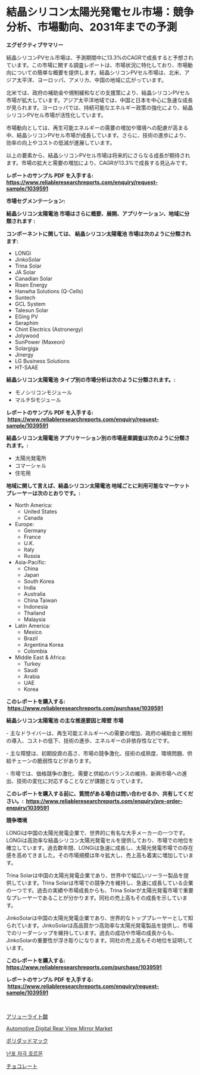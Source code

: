 <p><h1>結晶シリコン太陽光発電セル市場：競争分析、市場動向、2031年までの予測</h1></p><p><strong>エグゼクティブサマリー</strong></p>
<p><p>結晶シリコンPVセル市場は、予測期間中に13.3%のCAGRで成長すると予想されています。この市場に関する調査レポートは、市場状況に特化しており、市場動向についての簡単な概要を提供します。結晶シリコンPVセル市場は、北米、アジア太平洋、ヨーロッパ、アメリカ、中国の地域に広がっています。</p><p>北米では、政府の補助金や規制緩和などの支援策により、結晶シリコンPVセル市場が拡大しています。アジア太平洋地域では、中国と日本を中心に急速な成長が見られます。ヨーロッパでは、持続可能なエネルギー政策の強化により、結晶シリコンPVセル市場が活性化しています。</p><p>市場動向としては、再生可能エネルギーの需要の増加や環境への配慮が高まる中、結晶シリコンPVセル市場が成長しています。さらに、技術の進歩により、効率の向上やコストの低減が進展しています。</p><p>以上の要素から、結晶シリコンPVセル市場は将来的にさらなる成長が期待されます。市場の拡大と需要の増加により、CAGRが13.3%で成長する見込みです。</p></p>
<p><strong>レポートのサンプル PDF を入手する: <a href="https://www.reliableresearchreports.com/enquiry/request-sample/1039591">https://www.reliableresearchreports.com/enquiry/request-sample/1039591</a></strong></p>
<p><strong>市場セグメンテーション:</strong></p>
<p><strong> 結晶シリコン太陽電池 市場はさらに概要、展開、アプリケーション、地域に分類されます :</strong></p>
<p><strong>コンポーネントに関しては、 結晶シリコン太陽電池 市場は次のように分類されます: &nbsp;</strong></p>
<p><ul><li>LONGi</li><li>JinkoSolar</li><li>Trina Solar</li><li>JA Solar</li><li>Canadian Solar</li><li>Risen Energy</li><li>Hanwha Solutions (Q-Cells)</li><li>Suntech</li><li>GCL System</li><li>Talesun Solar</li><li>EGing PV</li><li>Seraphim</li><li>Chint Electrics (Astronergy)</li><li>Jolywood</li><li>SunPower (Maxeon)</li><li>Solargiga</li><li>Jinergy</li><li>LG Business Solutions</li><li>HT-SAAE</li></ul></p>
<p><strong> 結晶シリコン太陽電池 タイプ別の市場分析は次のように分類されます。:</strong></p>
<p><ul><li>モノシリコンモジュール</li><li>マルチSiモジュール</li></ul></p>
<p><strong>レポートのサンプル PDF を入手する: &nbsp;<a href="https://www.reliableresearchreports.com/enquiry/request-sample/1039591">https://www.reliableresearchreports.com/enquiry/request-sample/1039591</a></strong></p>
<p><strong> 結晶シリコン太陽電池 アプリケーション別の市場産業調査は次のように分類されます。:</strong></p>
<p><ul><li>太陽光発電所</li><li>コマーシャル</li><li>住宅用</li></ul></p>
<p><strong>地域に関して言えば、結晶シリコン太陽電池 地域ごとに利用可能なマーケットプレーヤーは次のとおりです。:</strong></p>
<p><ul>
    <li>
        North America:
        <ul>
            <li>United States</li>
            <li>Canada</li>
        </ul>
    </li>
    <li>
        Europe:
        <ul>
            <li>Germany</li>
            <li>France</li>
            <li>U.K.</li>
            <li>Italy</li>
            <li>Russia</li>
        </ul>
    </li>
    <li>
        Asia-Pacific:
        <ul>
            <li>China</li>
            <li>Japan</li>
            <li>South Korea</li>
            <li>India</li>
            <li>Australia</li>
            <li>China Taiwan</li>
            <li>Indonesia</li>
            <li>Thailand</li>
            <li>Malaysia</li>
        </ul>
    </li>
    <li>
        Latin America:
        <ul>
            <li>Mexico</li>
            <li>Brazil</li>
            <li>Argentina Korea</li>
            <li>Colombia</li>
        </ul>
    </li>
    <li>
        Middle East & Africa:
        <ul>
            <li>Turkey</li>
            <li>Saudi</li>
            <li>Arabia</li>
            <li>UAE</li>
            <li>Korea</li>
        </ul>
    </li>
    </ul></p>
<p><strong>このレポートを購入する: &nbsp;<a href="https://www.reliableresearchreports.com/purchase/1039591">https://www.reliableresearchreports.com/purchase/1039591</a></strong></p>
<p><strong>結晶シリコン太陽電池 の主な推進要因と障壁 市場</strong></p>
<p><p>- 主なドライバーは、再生可能エネルギーへの需要の増加、政府の補助金と規制の導入、コストの低下、技術の進歩、エネルギーの非依存性などです。</p><p>- 主な障壁は、初期投資の高さ、市場の競争激化、技術の成熟度、環境問題、供給チェーンの脆弱性などがあります。</p><p>- 市場では、価格競争の激化、需要と供給のバランスの維持、新興市場への進出、技術の変化に対応することなどが課題となっています。</p></p>
<p><strong>このレポートを購入する前に、質問がある場合は問い合わせるか、共有してください。:&nbsp; <a href="https://www.reliableresearchreports.com/enquiry/pre-order-enquiry/1039591">https://www.reliableresearchreports.com/enquiry/pre-order-enquiry/1039591</a></strong></p>
<p><strong>競争環境</strong></p>
<p><p>LONGiは中国の太陽光発電企業で、世界的に有名な大手メーカーの一つです。LONGiは高効率な結晶シリコン太陽光発電セルを提供しており、市場での地位を確立しています。過去数年間、LONGiは急速に成長し、太陽光発電市場での存在感を高めてきました。その市場規模は年々拡大し、売上高も着実に増加しています。</p><p>Trina Solarは中国の太陽光発電企業であり、世界中で幅広いソーラー製品を提供しています。Trina Solarは市場での競争力を維持し、急速に成長している企業の一つです。過去の実績や市場成長からも、Trina Solarが太陽光発電市場で重要なプレーヤーであることが分かります。同社の売上高もその成長を示しています。</p><p>JinkoSolarは中国の太陽光発電企業であり、世界的なトッププレーヤーとして知られています。JinkoSolarは高品質かつ高効率な太陽光発電製品を提供し、市場でのリーダーシップを維持しています。過去の成功や市場の成長からも、JinkoSolarの重要性が浮き彫りになります。同社の売上高もその地位を証明しています。</p></p>
<p><strong>このレポートを購入する: &nbsp; <a href="https://www.reliableresearchreports.com/purchase/1039591">https://www.reliableresearchreports.com/purchase/1039591</a></strong></p>
<p><strong>レポートのサンプル PDF を入手する: &nbsp;<a href="https://www.reliableresearchreports.com/enquiry/request-sample/1039591">https://www.reliableresearchreports.com/enquiry/request-sample/1039591</a></strong><strong></strong></p>
<p>&nbsp;</p>
<p><p><a href="https://medium.com/@camron674/%E3%82%A2%E3%83%AB%E3%83%AA%E3%83%86%E3%82%A3%E3%83%83%E3%82%AF%E9%85%B8%E5%B8%82%E5%A0%B4-%E3%82%BF%E3%82%A4%E3%83%97-%E5%BF%9C%E7%94%A8-%E3%81%8A%E3%82%88%E3%81%B3%E5%9C%B0%E7%90%86%E3%81%AB%E3%82%88%E3%82%8B%E5%8C%85%E6%8B%AC%E7%9A%84%E3%81%AA%E8%A9%95%E4%BE%A1-b3142447b8b5">アリューライト酸</a></p><p><a href="https://gamy-alyssum-396.notion.site/Automotive-Digital-Rear-View-Mirror-Market-Research-Report-Unlocks-Analysis-on-the-Market-Financial--fd333211e5f5496db6590f200f94882b">Automotive Digital Rear View Mirror Market</a></p><p><a href="https://github.com/zekaoe592392/Market-Research-Report-List-1/blob/main/4984698189911.md">ポリダッドマック</a></p><p><a href="https://github.com/vs10l4sfg5c/Market-Research-Report-List-1/blob/main/3238272189787.md">난포 자극 호르몬</a></p><p><a href="https://github.com/cnnriuez22368/Market-Research-Report-List-1/blob/main/5074557189912.md">チョコレート</a></p></p>